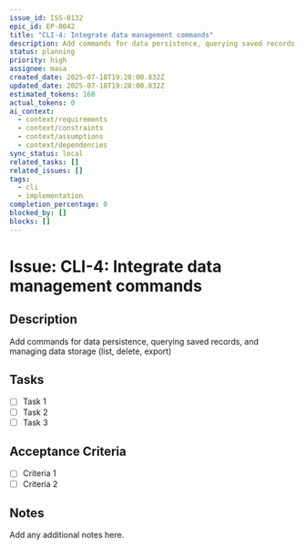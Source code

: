 ```yaml
---
issue_id: ISS-0132
epic_id: EP-0042
title: "CLI-4: Integrate data management commands"
description: Add commands for data persistence, querying saved records, and managing data storage (list, delete, export)
status: planning
priority: high
assignee: masa
created_date: 2025-07-18T19:28:00.832Z
updated_date: 2025-07-18T19:28:00.832Z
estimated_tokens: 160
actual_tokens: 0
ai_context:
  - context/requirements
  - context/constraints
  - context/assumptions
  - context/dependencies
sync_status: local
related_tasks: []
related_issues: []
tags:
  - cli
  - implementation
completion_percentage: 0
blocked_by: []
blocks: []
---
```


# Issue: CLI-4: Integrate data management commands

## Description
Add commands for data persistence, querying saved records, and managing data storage (list, delete, export)

## Tasks
- [ ] Task 1
- [ ] Task 2
- [ ] Task 3

## Acceptance Criteria
- [ ] Criteria 1
- [ ] Criteria 2

## Notes
Add any additional notes here.
